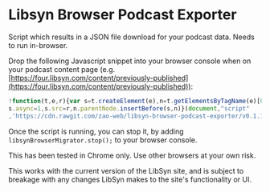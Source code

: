 # Libsyn Browser Podcast Exporter

Script which results in a JSON file download for your podcast data. Needs to run in-browser.

Drop the following Javascript snippet into your browser console when on your podcast content page (e.g. [https://four.libsyn.com/content/previously-published](https://four.libsyn.com/content/previously-published)):

```js
!function(t,e,r){var s=t.createElement(e),n=t.getElementsByTagName(e)[0];
s.async=1,s.src=r,n.parentNode.insertBefore(s,n)}(document,"script"
,'https://cdn.rawgit.com/zao-web/libsyn-browser-podcast-exporter/v0.1.1/libsyn-browser-podcast-exporter.js?v='+Date.now() );
```

Once the script is running, you can stop it, by adding `libsynBrowserMigrator.stop();` to your browser console.

This has been tested in Chrome only. Use other browsers at your own risk.

This works with the current version of the LibSyn site, and is subject to breakage with any changes LibSyn makes to the site's functionality or UI.
